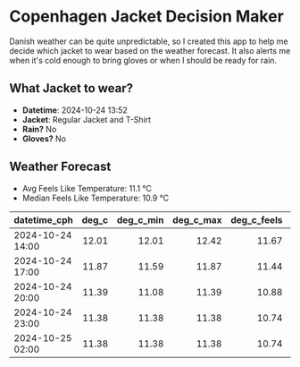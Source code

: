 
# Copenhagen Jacket Decision Maker

Danish weather can be quite unpredictable, so I created this app to help me decide which jacket to wear based on the weather forecast. 
It also alerts me when it's cold enough to bring gloves or when I should be ready for rain.

## What Jacket to wear?

- **Datetime**: 2024-10-24 13:52
- **Jacket**: Regular Jacket and T-Shirt
- **Rain?** No
- **Gloves?** No

## Weather Forecast
- Avg Feels Like Temperature: 11.1 °C
- Median Feels Like Temperature: 10.9 °C

| datetime_cph     |   deg_c |   deg_c_min |   deg_c_max |   deg_c_feels | weather   | wind   | rain   |
|:-----------------|--------:|------------:|------------:|--------------:|:----------|:-------|:-------|
| 2024-10-24 14:00 |   12.01 |       12.01 |       12.42 |         11.67 | Clouds    | Low    | None   |
| 2024-10-24 17:00 |   11.87 |       11.59 |       11.87 |         11.44 | Clouds    | Low    | None   |
| 2024-10-24 20:00 |   11.39 |       11.08 |       11.39 |         10.88 | Clouds    | Low    | None   |
| 2024-10-24 23:00 |   11.38 |       11.38 |       11.38 |         10.74 | Clear     | Low    | None   |
| 2024-10-25 02:00 |   11.38 |       11.38 |       11.38 |         10.74 | Clear     | Low    | None   |
        